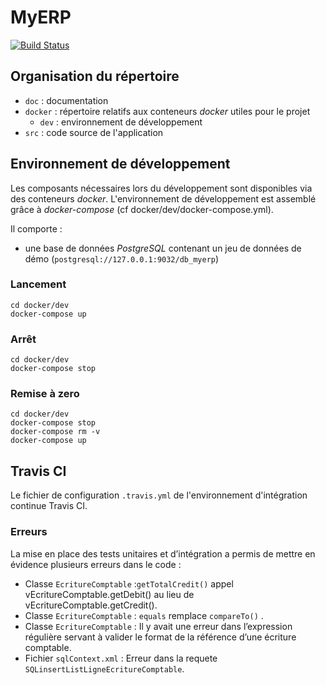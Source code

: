 # MyERP
[![Build Status](https://travis-ci.com/erreur404forreal/P4T.svg?branch=master)](https://travis-ci.com/erreur404forreal/P4T)

## Organisation du répertoire

*   `doc` : documentation
*   `docker` : répertoire relatifs aux conteneurs _docker_ utiles pour le projet
    *   `dev` : environnement de développement
*   `src` : code source de l'application


## Environnement de développement

Les composants nécessaires lors du développement sont disponibles via des conteneurs _docker_.
L'environnement de développement est assemblé grâce à _docker-compose_
(cf docker/dev/docker-compose.yml).

Il comporte :

*   une base de données _PostgreSQL_ contenant un jeu de données de démo (`postgresql://127.0.0.1:9032/db_myerp`)



### Lancement

    cd docker/dev
    docker-compose up


### Arrêt

    cd docker/dev
    docker-compose stop


### Remise à zero

    cd docker/dev
    docker-compose stop
    docker-compose rm -v
    docker-compose up


## Travis CI
Le fichier de configuration `.travis.yml` de l'environnement d'intégration continue Travis CI.

### Erreurs
La mise en place des tests unitaires et d’intégration a permis de mettre en évidence plusieurs erreurs dans le code :
-	Classe `EcritureComptable` :`getTotalCredit()` appel vEcritureComptable.getDebit() au lieu de vEcritureComptable.getCredit().
-	Classe `EcritureComptable` :  `equals` remplace `compareTo()` .
-	Classe `EcritureComptable` : Il y avait une erreur dans l’expression régulière servant à valider le format de la référence d’une écriture comptable.
-	Fichier `sqlContext.xml` : Erreur dans la requete `SQLinsertListLigneEcritureComptable`.

